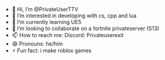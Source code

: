 - 👋 Hi, I’m @PrivateUserTTV
- 👀 I’m interested in developing with cs, cpp and lua
- 🌱 I’m currently learning UE5
- 💞️ I’m looking to collaborate on a fortnite privateserver (S13)
- 📫 How to reach me: Discord: Privateuserexit
- 😄 Pronouns: he/him
- ⚡ Fun fact: i make roblox games

<!---
PrivateUserTTV/PrivateUserTTV is a ✨ special ✨ repository because its `README.md` (this file) appears on your GitHub profile.
You can click the Preview link to take a look at your changes.
--->
